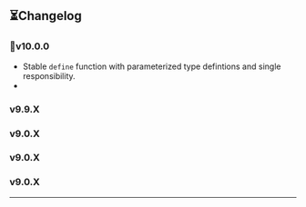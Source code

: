 <h2>⏳Changelog</h2>

### 🎉v10.0.0
* Stable `define` function with parameterized type defintions and single responsibility.
* 

### v9.9.X

### v9.0.X

### v9.0.X

### v9.0.X

---
